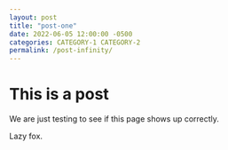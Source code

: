 ```yaml
---
layout: post
title: "post-one"
date: 2022-06-05 12:00:00 -0500
categories: CATEGORY-1 CATEGORY-2
permalink: /post-infinity/
---
```


# This is a post

We are just testing to see if this page shows up correctly.

Lazy fox. 
